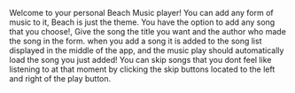 Welcome to your personal Beach Music player! You can add any form of music to it, Beach is just the theme.
You have the option to add any song that you choose!, Give the song the title you want and the author who made the song in the form.
when you add a song it is added to the song list displayed in the middle of the app, and the music play should automatically load the song you just added!
You can skip songs that you dont feel like listening to at that moment by clicking the skip buttons located to the left and right of the play button.